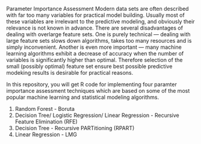 Parameter Importance Assessment
Modern data sets are often described with far too many variables for practical model building. Usually most of these variables are irrelevant to the predictive modeling, and obviously their relevance is not known in advance. There are several disadvantages of dealing with overlarge feature sets. One is purely technical — dealing with large feature sets slows down algorithms, takes too many resources and is simply inconvenient. Another is even more important — many machine learning algorithms exhibit a decrease of accuracy when the number of variables is significantly higher than optimal. Therefore selection of the small (possibly optimal) feature set ensure best possible predictive modeking results is desirable for practical reasons.

In this repository, you will get R code for implementing four paramter importance assessment techniques which are based on some of the most popular machine learning and statistical modeling algorithms. 

1. Random Forest - Boruta
2. Decision Tree/ Logistic Regression/ Linear Regression - Recursive Feature Elimination (RFE)
3. Decision Tree - Recursive PARTitioning (RPART)
4. Linear Regression - LMG

